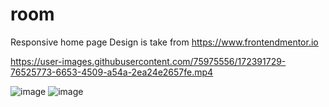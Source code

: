 # room
Responsive home page 
Design is take from https://www.frontendmentor.io



https://user-images.githubusercontent.com/75975556/172391729-76525773-6653-4509-a54a-2ea24e2657fe.mp4

![image](https://user-images.githubusercontent.com/75975556/172392312-31d250eb-8863-4c1a-8381-c94a9828a43d.png)
![image](https://user-images.githubusercontent.com/75975556/172392429-bc203609-eea7-4022-a4c2-563747fe83aa.png)
